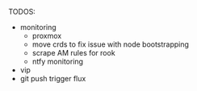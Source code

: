 

TODOS:
 - monitoring
   - proxmox
   - move crds to fix issue with node bootstrapping
   - scrape AM rules for rook
   - ntfy monitoring
 - vip
 - git push trigger flux

